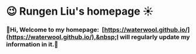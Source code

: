 # 😉 Rungen Liu's homepage ☀️
### 🌟Hi, Welcome to my homepage:&nbsp; [https://waterwool.github.io/](https://waterwool.github.io/),&nbsp;I will regularly update my information in it.🌟
